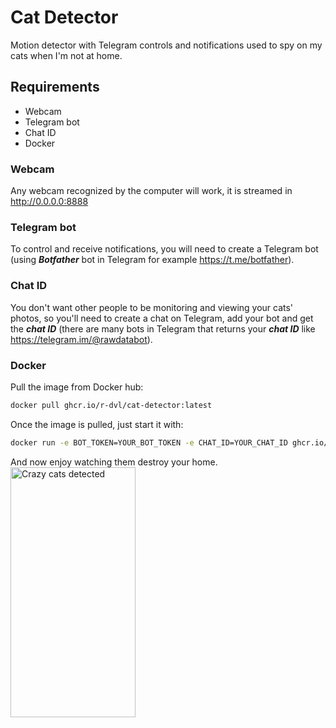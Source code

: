 # Cat Detector
Motion detector with Telegram controls and notifications used to spy on my cats when I'm not at home.
## Requirements
- Webcam
- Telegram bot
- Chat ID
- Docker

### Webcam
Any webcam recognized by the computer will work, it is streamed in http://0.0.0.0:8888
### Telegram bot
To control and receive notifications, you will need to create a Telegram bot (using ___Botfather___ bot in Telegram for example https://t.me/botfather).
### Chat ID
You don't want other people to be monitoring and viewing your cats' photos, so you'll need to create a chat on Telegram, add your bot and get the ___chat ID___ (there are many bots in Telegram that returns your ___chat ID___ like https://telegram.im/@rawdatabot).
### Docker
Pull the image from Docker hub:
~~~bash
docker pull ghcr.io/r-dvl/cat-detector:latest
~~~
Once the image is pulled, just start it with:
~~~bash
docker run -e BOT_TOKEN=YOUR_BOT_TOKEN -e CHAT_ID=YOUR_CHAT_ID ghcr.io/r-dvl/cat-detector:latest
~~~
And now enjoy watching them destroy your home.
<img src="https://i.gyazo.com/fd2e902c259fb6a44b80e83b58c6c787.jpg" alt="Crazy cats detected" width="200" height="400" />
